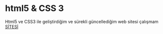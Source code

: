 html5 & CSS 3
=====

Html5 ve CSS3 ile geliştirdiğim ve sürekli güncellediğim web sitesi çalışmam <br>
 <a href="https://ce29cfe75a741f5215cc467e17c7b3b24281020f.googledrive.com/host/0B_0lzatfBXIlfndlSXQ4XzM3ak5Gb1YzYkx1b0xNQVdQS0NjTk55bW94RU5UZ1hhaTZSMFU/">SİTESİ<a/>
